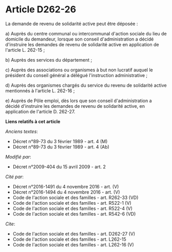 # Article D262-26

La demande de revenu de solidarité active peut être déposée : 

a) Auprès du centre communal ou intercommunal d'action sociale du lieu de domicile du demandeur, lorsque son conseil
d'administration a décidé d'instruire les demandes de revenu de solidarité active en application de l'article L. 262-15 ; 

b) Auprès des services du département ; 

c) Auprès des associations ou organismes à but non lucratif auquel le président du conseil général a délégué l'instruction
administrative ; 

d) Auprès des organismes chargés du service du revenu de solidarité active mentionnés à l'article L. 262-16 ; 

e) Auprès de Pôle emploi, dès lors que son conseil d'administration a décidé d'instruire les demandes de revenu de solidarité
active, en application de l'article D. 262-27.

**Liens relatifs à cet article**

_Anciens textes_:

  - Décret n°89-73 du 3 février 1989 - art. 4 (M)
  - Décret n°89-73 du 3 février 1989 - art. 4 (Ab)

_Modifié par_:

  - Décret n°2009-404 du 15 avril 2009 - art. 2

_Cité par_:

  - Décret n°2016-1491 du 4 novembre 2016 - art. (V)
  - Décret n°2016-1494 du 4 novembre 2016 - art. (V)
  - Code de l'action sociale et des familles - art. R262-33 (VD)
  - Code de l'action sociale et des familles - art. R522-1 (V)
  - Code de l'action sociale et des familles - art. R522-4 (V)
  - Code de l'action sociale et des familles - art. R542-6 (VD)

_Cite_:

  - Code de l'action sociale et des familles - art. D262-27 (V)
  - Code de l'action sociale et des familles - art. L262-15
  - Code de l'action sociale et des familles - art. L262-16 (V)
